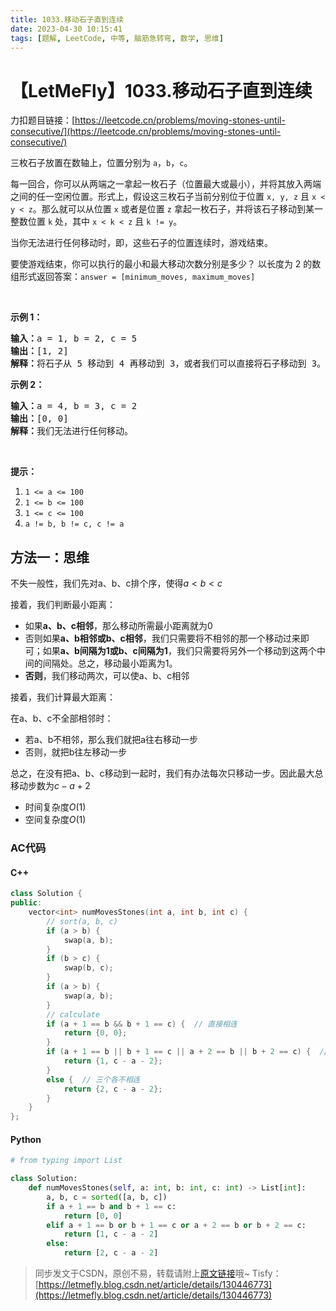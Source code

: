 ```yaml
---
title: 1033.移动石子直到连续
date: 2023-04-30 10:15:41
tags: [题解, LeetCode, 中等, 脑筋急转弯, 数学, 思维]
---
```


# 【LetMeFly】1033.移动石子直到连续

力扣题目链接：[https://leetcode.cn/problems/moving-stones-until-consecutive/](https://leetcode.cn/problems/moving-stones-until-consecutive/)

<p>三枚石子放置在数轴上，位置分别为 <code>a</code>，<code>b</code>，<code>c</code>。</p>

<p>每一回合，你可以从两端之一拿起一枚石子（位置最大或最小），并将其放入两端之间的任一空闲位置。形式上，假设这三枚石子当前分别位于位置 <code>x, y, z</code> 且 <code>x < y < z</code>。那么就可以从位置 <code>x</code> 或者是位置 <code>z</code> 拿起一枚石子，并将该石子移动到某一整数位置 <code>k</code> 处，其中 <code>x < k < z</code> 且 <code>k != y</code>。</p>

<p>当你无法进行任何移动时，即，这些石子的位置连续时，游戏结束。</p>

<p>要使游戏结束，你可以执行的最小和最大移动次数分别是多少？ 以长度为 2 的数组形式返回答案：<code>answer = [minimum_moves, maximum_moves]</code></p>

<p> </p>

<p><strong>示例 1：</strong></p>

<pre>
<strong>输入：</strong>a = 1, b = 2, c = 5
<strong>输出：</strong>[1, 2]
<strong>解释：</strong>将石子从 5 移动到 4 再移动到 3，或者我们可以直接将石子移动到 3。
</pre>

<p><strong>示例 2：</strong></p>

<pre>
<strong>输入：</strong>a = 4, b = 3, c = 2
<strong>输出：</strong>[0, 0]
<strong>解释：</strong>我们无法进行任何移动。
</pre>

<p> </p>

<p><strong>提示：</strong></p>

<ol>
	<li><code>1 <= a <= 100</code></li>
	<li><code>1 <= b <= 100</code></li>
	<li><code>1 <= c <= 100</code></li>
	<li><code>a != b, b != c, c != a</code></li>
</ol>


    
## 方法一：思维

不失一般性，我们先对a、b、c排个序，使得$a<b<c$

接着，我们判断最小距离：

+ 如果**a、b、c相邻**，那么移动所需最小距离就为0
+ 否则如果**a、b相邻或b、c相邻**，我们只需要将不相邻的那一个移动过来即可；如果**a、b间隔为1或b、c间隔为1**，我们只需要将另外一个移动到这两个中间的间隔处。总之，移动最小距离为1。
+ **否则**，我们移动两次，可以使a、b、c相邻

接着，我们计算最大距离：

在a、b、c不全部相邻时：

+ 若a、b不相邻，那么我们就把a往右移动一步
+ 否则，就把b往左移动一步

总之，在没有把a、b、c移动到一起时，我们有办法每次只移动一步。因此最大总移动步数为$c-a+2$

+ 时间复杂度$O(1)$
+ 空间复杂度$O(1)$

### AC代码

#### C++

```cpp
class Solution {
public:
    vector<int> numMovesStones(int a, int b, int c) {
        // sort(a, b, c)
        if (a > b) {
            swap(a, b);
        }
        if (b > c) {
            swap(b, c);
        }
        if (a > b) {
            swap(a, b);
        }
        // calculate
        if (a + 1 == b && b + 1 == c) {  // 直接相连
            return {0, 0};
        }
        if (a + 1 == b || b + 1 == c || a + 2 == b || b + 2 == c) {  // 有两个相连 或 有两个间隔为2
            return {1, c - a - 2};
        }
        else {  // 三个各不相连
            return {2, c - a - 2};
        }
    }
};
```

#### Python

```python
# from typing import List

class Solution:
    def numMovesStones(self, a: int, b: int, c: int) -> List[int]:
        a, b, c = sorted([a, b, c])
        if a + 1 == b and b + 1 == c:
            return [0, 0]
        elif a + 1 == b or b + 1 == c or a + 2 == b or b + 2 == c:
            return [1, c - a - 2]
        else:
            return [2, c - a - 2]
```

> 同步发文于CSDN，原创不易，转载请附上[原文链接](https://blog.letmefly.xyz/2023/04/30/LeetCode%201033.%E7%A7%BB%E5%8A%A8%E7%9F%B3%E5%AD%90%E7%9B%B4%E5%88%B0%E8%BF%9E%E7%BB%AD/)哦~
> Tisfy：[https://letmefly.blog.csdn.net/article/details/130446773](https://letmefly.blog.csdn.net/article/details/130446773)
